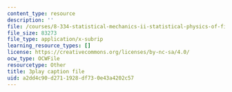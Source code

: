 ```yaml
---
content_type: resource
description: ''
file: /courses/8-334-statistical-mechanics-ii-statistical-physics-of-fields-spring-2014/a2dd4c90d2711928df730e43a4202c57_h_YZxQJpPv0.srt
file_size: 83273
file_type: application/x-subrip
learning_resource_types: []
license: https://creativecommons.org/licenses/by-nc-sa/4.0/
ocw_type: OCWFile
resourcetype: Other
title: 3play caption file
uid: a2dd4c90-d271-1928-df73-0e43a4202c57
---
```

